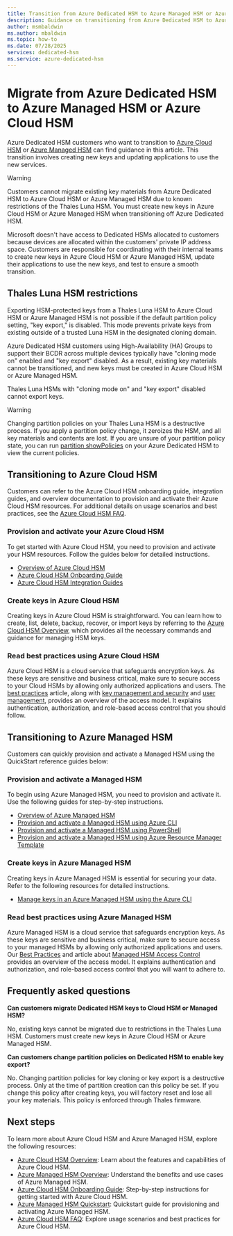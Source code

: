 ```yaml
---
title: Transition from Azure Dedicated HSM to Azure Managed HSM or Azure Cloud HSM
description: Guidance on transitioning from Azure Dedicated HSM to Azure Managed HSM or Azure Cloud HSM, including restrictions, onboarding steps, and best practices.
author: msmbaldwin
ms.author: mbaldwin
ms.topic: how-to
ms.date: 07/28/2025
services: dedicated-hsm
ms.service: azure-dedicated-hsm
---
```


# Migrate from Azure Dedicated HSM to Azure Managed HSM or Azure Cloud HSM

Azure Dedicated HSM customers who want to transition to [Azure Cloud HSM](../cloud-hsm/overview.md) or [Azure Managed HSM](../key-vault/managed-hsm/overview.md) can find guidance in this article. This transition involves creating new keys and updating applications to use the new services.

> [!WARNING]
> Customers cannot migrate existing key materials from Azure Dedicated HSM to Azure Cloud HSM or Azure Managed HSM due to known restrictions of the Thales Luna HSM. You must create new keys in Azure Cloud HSM or Azure Managed HSM when transitioning off Azure Dedicated HSM.

Microsoft doesn't have access to Dedicated HSMs allocated to customers because devices are allocated within the customers' private IP address space. Customers are responsible for coordinating with their internal teams to create new keys in Azure Cloud HSM or Azure Managed HSM, update their applications to use the new keys, and test to ensure a smooth transition.

## Thales Luna HSM restrictions

Exporting HSM-protected keys from a Thales Luna HSM to Azure Cloud HSM or Azure Managed HSM is not possible if the default partition policy setting, "key export," is disabled. This mode prevents private keys from existing outside of a trusted Luna HSM in the designated cloning domain.

Azure Dedicated HSM customers using High-Availability (HA) Groups to support their BCDR across multiple devices typically have "cloning mode on" enabled and "key export" disabled. As a result, existing key materials cannot be transitioned, and new keys must be created in Azure Cloud HSM or Azure Managed HSM.

Thales Luna HSMs with "cloning mode on" and "key export" disabled cannot export keys.

> [!WARNING]
> Changing partition policies on your Thales Luna HSM is a destructive process. If you apply a partition policy change, it zeroizes the HSM, and all key materials and contents are lost. If you are unsure of your partition policy state, you can run [partition showPolicies](https://thalesdocs.com/gphsm/luna/7/docs/network/Content/lunash/commands/partition/partition_showpolicies.htm) on your Azure Dedicated HSM to view the current policies.

## Transitioning to Azure Cloud HSM

Customers can refer to the Azure Cloud HSM onboarding guide, integration guides, and overview documentation to provision and activate their Azure Cloud HSM resources. For additional details on usage scenarios and best practices, see the [Azure Cloud HSM FAQ](../cloud-hsm/faq.yml#what-usage-scenarios-best-suit-azure-cloud-hsm).

### Provision and activate your Azure Cloud HSM

To get started with Azure Cloud HSM, you need to provision and activate your HSM resources. Follow the guides below for detailed instructions.

- [Overview of Azure Cloud HSM](../cloud-hsm/overview.md)
- [Azure Cloud HSM Onboarding Guide](https://github.com/microsoft/MicrosoftAzureCloudHSM/blob/main/OnboardingGuides/Azure%20Cloud%20HSM%20Onboarding.pdf)
- [Azure Cloud HSM Integration Guides](https://github.com/microsoft/MicrosoftAzureCloudHSM/tree/main/IntegrationGuides)

### Create keys in Azure Cloud HSM

Creating keys in Azure Cloud HSM is straightforward. You can learn how to create, list, delete, backup, recover, or import keys by referring to the [Azure Cloud HSM Overview](../cloud-hsm/overview.md), which provides all the necessary commands and guidance for managing HSM keys.

### Read best practices using Azure Cloud HSM

Azure Cloud HSM is a cloud service that safeguards encryption keys. As these keys are sensitive and business critical, make sure to secure access to your Cloud HSMs by allowing only authorized applications and users. The [best practices](/azure/cloud-hsm/secure-cloud-hsm) article, along with [key management and security](/azure/cloud-hsm/key-management) and [user management](/azure/cloud-hsm/user-management), provides an overview of the access model. It explains authentication, authorization, and role-based access control that you should follow.

## Transitioning to Azure Managed HSM

Customers can quickly provision and activate a Managed HSM using the QuickStart reference guides below:

### Provision and activate a Managed HSM

To begin using Azure Managed HSM, you need to provision and activate it. Use the following guides for step-by-step instructions.

- [Overview of Azure Managed HSM](../key-vault/managed-hsm/overview.md)
- [Provision and activate a Managed HSM using Azure CLI](../key-vault/managed-hsm/quick-create-cli.md)
- [Provision and activate a Managed HSM using PowerShell](../key-vault/managed-hsm/quick-create-powershell.md)
- [Provision and activate a Managed HSM using Azure Resource Manager Template](../key-vault/managed-hsm/quick-create-template.md)

### Create keys in Azure Managed HSM

Creating keys in Azure Managed HSM is essential for securing your data. Refer to the following resources for detailed instructions.

- [Manage keys in an Azure Managed HSM using the Azure CLI](../key-vault/managed-hsm/key-management.md)

### Read best practices using Azure Managed HSM

Azure Managed HSM is a cloud service that safeguards encryption keys. As these keys are sensitive and business critical, make sure to secure access to your managed HSMs by allowing only authorized applications and users. Our [Best Practices](/azure/key-vault/managed-hsm/best-practices) and article about [Managed HSM Access Control](/azure/key-vault/managed-hsm/access-control) provides an overview of the access model. It explains authentication and authorization, and role-based access control that you will want to adhere to.

## Frequently asked questions

**Can customers migrate Dedicated HSM keys to Cloud HSM or Managed HSM?**

No, existing keys cannot be migrated due to restrictions in the Thales Luna HSM. Customers must create new keys in Azure Cloud HSM or Azure Managed HSM.

**Can customers change partition policies on Dedicated HSM to enable key export?**

No. Changing partition policies for key cloning or key export is a destructive process. Only at the time of partition creation can this policy be set. If you change this policy after creating keys, you will factory reset and lose all your key materials. This policy is enforced through Thales firmware.

## Next steps

To learn more about Azure Cloud HSM and Azure Managed HSM, explore the following resources:

- [Azure Cloud HSM Overview](../cloud-hsm/overview.md): Learn about the features and capabilities of Azure Cloud HSM.
- [Azure Managed HSM Overview](../key-vault/managed-hsm/overview.md): Understand the benefits and use cases of Azure Managed HSM.
- [Azure Cloud HSM Onboarding Guide](https://github.com/microsoft/MicrosoftAzureCloudHSM/blob/main/OnboardingGuides/Azure%20Cloud%20HSM%20Onboarding.pdf): Step-by-step instructions for getting started with Azure Cloud HSM.
- [Azure Managed HSM Quickstart](../key-vault/managed-hsm/quick-create-cli.md): Quickstart guide for provisioning and activating Azure Managed HSM.
- [Azure Cloud HSM FAQ](../cloud-hsm/faq.yml): Explore usage scenarios and best practices for Azure Cloud HSM.
